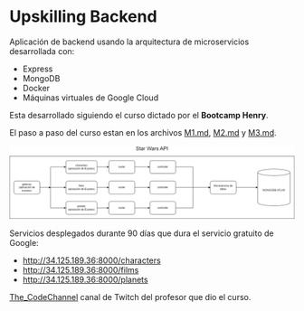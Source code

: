 # Upskilling Backend

Aplicación de backend usando la arquitectura de microservicios desarrollada con:
- Express
- MongoDB
- Docker
- Máquinas virtuales de Google Cloud

Esta desarrollado siguiendo el curso dictado por el **Bootcamp Henry**.

El paso a paso del curso estan en los archivos [M1.md](M1.md), [M2.md](M2.md) y [M3.md](M3.md).

![microservicios](./assets/M2/star_wars_api3.png)

Servicios desplegados durante 90 días que dura el servicio gratuito de Google:
- http://34.125.189.36:8000/characters
- http://34.125.189.36:8000/films
- http://34.125.189.36:8000/planets

[The_CodeChannel](https://www.twitch.tv/the_codechannel) canal de Twitch del profesor que dio el curso.